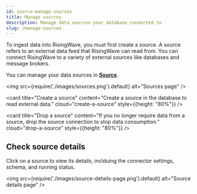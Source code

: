 ```yaml
---
id: source-manage-sources
title: Manage sources
description: Manage data sources your database connected to.
slug: /manage-sources
---
```


To ingest data into RisingWave, you must first create a source. A source refers to an external data feed that RisingWave can read from. You can connect RisingWave to a variety of external sources like databases and message brokers.

You can manage your data sources in [**Source**](https://risingwave.cloud/source/).

<img
src={require('./images/sources.png').default}
alt="Sources page"
/>

<grid
 container
 direction="row"
 spacing="15"
 justifyContent="space-between"
 justifyItems="stretch"
 alignItems="stretch">

<grid item xs={12} sm={6} md={6}>

<card
title="Create a source"
content="Create a source in the database to read external data."
cloud="create-a-source"
style={{height: "80%"}}
/>

</grid>

<grid item xs={12} sm={6} md={6}>

<card
title="Drop a source"
content="If you no longer require data from a source, drop the source connection to stop data consumption."
cloud="drop-a-source"
style={{height: "80%"}}
/>

</grid>

</grid>

## Check source details

Click on a source to view its details, inclduing the connector settings, schema, and running status.

<img
src={require('./images/source-details-page.png').default}
alt="Source details page"
/>
